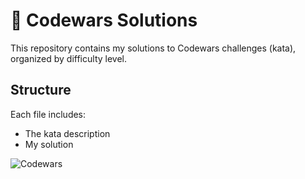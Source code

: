 # 🥋 Codewars Solutions

This repository contains my solutions to Codewars challenges (kata), organized by difficulty level.  

## Structure

Each file includes:
- The kata description
- My solution

![Codewars](https://www.codewars.com/users/Maz-hub/badges/large)

